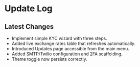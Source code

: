 # Update Log

## Latest Changes
- Implement simple KYC wizard with three steps.
- Added live exchange rates table that refreshes automatically.
- Introduced Updates page accessible from the main menu.
- Added SMTP/Twilio configuration and 2FA scaffolding.
- Theme toggle now persists correctly.
